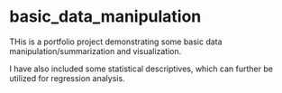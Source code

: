 # basic_data_manipulation
THis is a portfolio project demonstrating some basic data manipulation/summarization and visualization.

I have also included some statistical descriptives, which can further be 
utilized for regression analysis.
